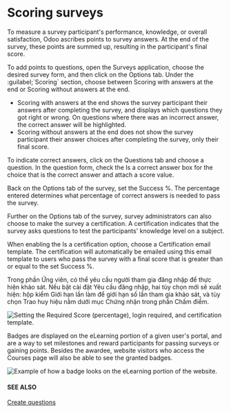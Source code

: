 # Scoring surveys

To measure a survey participant's performance, knowledge, or overall satisfaction, Odoo ascribes
points to survey answers. At the end of the survey, these points are summed up, resulting in the
participant's final score.

To add points to questions, open the Surveys application, choose the desired survey
form, and then click on the Options tab. Under the :guilabel;\`Scoring\` section, choose
between Scoring with answers at the end or Scoring without answers at the
end.

- Scoring with answers at the end shows the survey participant their answers after
  completing the survey, and displays which questions they got right or wrong. On questions where
  there was an incorrect answer, the correct answer will be highlighted.
- Scoring without answers at the end does not show the survey participant their answer
  choices after completing the survey, only their final score.

To indicate correct answers, click on the Questions tab and choose a question. In the
question form, check the Is a correct answer box for the choice that is the correct
answer and attach a score value.

Back on the Options tab of the survey, set the Success %. The percentage
entered determines what percentage of correct answers is needed to pass the survey.

Further on the Options tab of the survey, survey administrators can also choose to make
the survey a certification. A certification indicates that the survey asks questions to test the
participants' knowledge level on a subject.

When enabling the Is a certification option, choose a Certification email
template. The certification will automatically be emailed using this email template to users who
pass the survey with a final score that is greater than or equal to the set Success %.

Trong phần Ứng viên, có thể yêu cầu người tham gia đăng nhập để thực hiện khảo sát. Nếu bật cài đặt Yêu cầu đăng nhập, hai tùy chọn mới sẽ xuất hiện: hộp kiểm Giới hạn lần làm để giới hạn số lần tham gia khảo sát, và tùy chọn Trao huy hiệu nằm dưới mục Chứng nhận trong phần Chấm điểm.

![Setting the Required Score (percentage), login required, and certification template.](applications/marketing/surveys/scoring/required-score-login.png)

Badges are displayed on the eLearning portion of a given user's portal, and are a way to set
milestones and reward participants for passing surveys or gaining points. Besides the awardee,
website visitors who access the Courses page will also be able to see the granted
badges.

![Example of how a badge looks on the eLearning portion of the website.](applications/marketing/surveys/scoring/frontend-badges.png)

#### SEE ALSO
[Create questions](questions.md)
